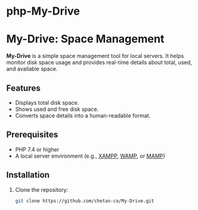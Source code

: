 # php-My-Drive

# My-Drive: Space Management

**My-Drive** is a simple space management tool for local servers. It helps monitor disk space usage and provides real-time details about total, used, and available space.

## Features
- Displays total disk space.
- Shows used and free disk space.
- Converts space details into a human-readable format.

## Prerequisites
- PHP 7.4 or higher
- A local server environment (e.g., [XAMPP](https://www.apachefriends.org/index.html), [WAMP](http://www.wampserver.com/), or [MAMP](https://www.mamp.info/))

## Installation
1. Clone the repository:
   ```bash
   git clone https://github.com/chetan-co/My-Drive.git

